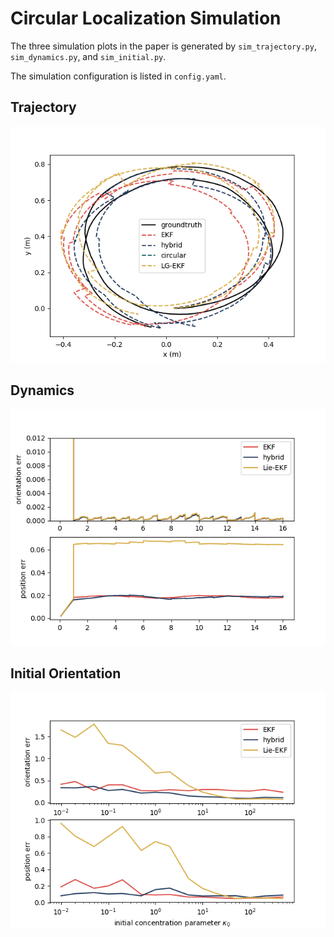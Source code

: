 # Circular Localization Simulation

The three simulation plots in the paper is generated by `sim_trajectory.py`, `sim_dynamics.py`, and `sim_initial.py`.

The simulation configuration is listed in `config.yaml`.

## Trajectory
![](result/trajectory.png)

## Dynamics
![](result/dynamics.png)

## Initial Orientation
![](result/initial.png)
